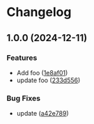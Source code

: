 # Changelog

## 1.0.0 (2024-12-11)


### Features

* Add foo ([1e8af01](https://github.com/gal-halevi/release-please-sandbox/commit/1e8af011771e193ca8c38daeb760793de4a28818))
* update foo ([233d556](https://github.com/gal-halevi/release-please-sandbox/commit/233d556eb5820401416a0c43966194568e234dc5))


### Bug Fixes

* update ([a42e789](https://github.com/gal-halevi/release-please-sandbox/commit/a42e78942eddf2a6c666c73739c4503e5893a116))
